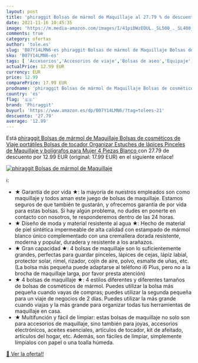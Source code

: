 ```yaml
---
layout: post
title: 'phiraggit Bolsas de mármol de Maquillaje al 27.79 % de descuento'
date: 2021-11-16 10:45:35
image: 'https://m.media-amazon.com/images/I/41piDWzEOUL._SL500_._SL400_.jpg'
comments: true
category: ofertas
author: 'tole.es'
slug: 'B07Y14LMN6-es phiraggit Bolsas de mármol de Maquillaje Bolsas de...'
sku: 'B07Y14LMN6-es'
tags: [ 'Accesorios','Accesorios de viaje','Bolsas de aseo','Equipaje','bolígrafos','lápices','phiraggit', ]
actualPrice: 12.99 EUR
currency: EUR
price: 12.99
comparePrice: 17.99 EUR
prodname: 'phiraggit Bolsas de mármol de Maquillaje Bolsas de cosméticos de Viaje portátiles Bolsas de tocador Organizar Estuches de lápices Pinceles de Maquillaje y bolígrafos para Mujer  4 Piezas   Blanco '
country: 'es'
flag: '🇪🇸'
brand: 'Phiraggit'
buyurl: 'https://www.amazon.es/dp/B07Y14LMN6/?tag=tolees-21'
descuento: '27.79'
average: '12.99'
---
```


Está [phiraggit Bolsas de mármol de Maquillaje Bolsas de cosméticos de Viaje portátiles Bolsas de tocador Organizar Estuches de lápices Pinceles de Maquillaje y bolígrafos para Mujer  4 Piezas   Blanco ](https://www.amazon.es/dp/B07Y14LMN6/?tag=tolees-21) con 27.79 de descuento por 12.99 EUR (original: 17.99 EUR) en el siguiente enlace!

[![phiraggit Bolsas de mármol de Maquillaje](https://m.media-amazon.com/images/I/41piDWzEOUL._SL500_._SL400_.jpg)](https://www.amazon.es/dp/B07Y14LMN6/?tag=tolees-21)

ℹ️:

- ★ Garantía de por vida ★: la mayoría de nuestros empleados son como maquillaje y todos aman este juego de bolsas de maquillaje. Estamos seguros de que también te gustarán, y ofrecemos garantía de por vida para estas bolsas. Si hay algún problema, no dudes en ponerte en contacto con nosotros, te responderemos dentro de las 24 horas.
- ★ Diseño de moda y material resistente al agua ★: Hecho de material de piel sintética impermeable de alta calidad con estampado de mármol blanco único complementado con una cremallera dorada resistente, moderna y popular, duradera y resistente a los arañazos.
- ★ Gran capacidad ★: 4 bolsas de maquillaje son lo suficientemente grandes, perfectas para guardar pinceles, lápices de cejas, lápiz labial, protector solar, rímel, rizador, cojín de aire, polvo, esmalte de uñas, etc. (La bolsa más pequeña puede adaptarse al teléfono i6 Plus, pero no a la brocha de maquillaje larga, por favor presta atención)
- ★ 4 bolsas de maquillaje ★: 4 estilos diferentes y diferentes tamaños de bolsas de cosméticos de mármol. Puedes utilizar la bolsa más pequeña cuando vayas de compras; puedes utilizar la segunda pequeña para un viaje de negocios de 2 días. Puedes utilizar la más grande cuando viajas y la más grande para organizar todas tus herramientas de maquillaje en casa.
- ★ Multifunción y fácil de limpiar: estas bolsas de maquillaje no solo son para accesorios de maquillaje, sino también para joyas, accesorios electrónicos, aceites esenciales, artículos de tocador, kit de afeitado, artículos del hogar, etc. Además, son fáciles de limpiar, simplemente límpialos con papel o una toalla húmeda.

[🛒 Ver la oferta!!](https://www.amazon.es/dp/B07Y14LMN6/?tag=tolees-21)
